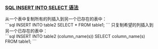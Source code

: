 <h3><a href = "https://www.runoob.com/sql/sql-insert-into-select.html" title="more info" target="_blank">SQL INSERT INTO SELECT 语法</a></h3>
从一个表中复制所有的列插入到另一个已存在的表中：<br>
```sql
INSERT INTO table2
SELECT * FROM table1;
```
只复制希望的列插入到另一个已存在的表中：<br>
```sql
INSERT INTO table2
(column_name(s))
SELECT column_name(s)
FROM table1;
```